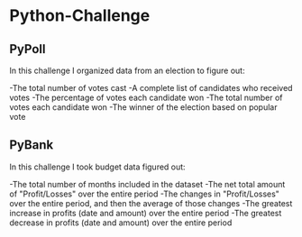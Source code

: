 # Python-Challenge

## PyPoll
In this challenge I organized data from an election to figure out:

-The total number of votes cast
-A complete list of candidates who received votes
-The percentage of votes each candidate won
-The total number of votes each candidate won
-The winner of the election based on popular vote

## PyBank
In this challenge I took budget data figured out:

-The total number of months included in the dataset
-The net total amount of "Profit/Losses" over the entire period
-The changes in "Profit/Losses" over the entire period, and then the average of those changes
-The greatest increase in profits (date and amount) over the entire period
-The greatest decrease in profits (date and amount) over the entire period
